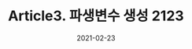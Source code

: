 ---
title:  "Article3. 파생변수 생성 2123"

categories:
  - 빅데이터 분석 기사
tags: 
  - Part2. 빅데이터 탐색
  - Chapter1. 데이터 전처리
  - Section2. 분석 변수 처리
  - Article3. 파생변수 생성

toc: true
toc_sticky: true
 
date: 2021-02-23
last_modified_at: 2021-02-25
---